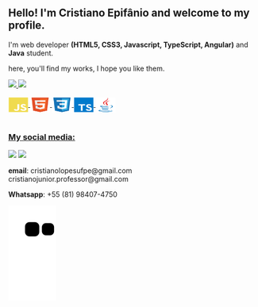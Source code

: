 ## Hello! I'm Cristiano Epifânio and welcome to my profile.

I'm web developer <b>(HTML5, CSS3, Javascript, TypeScript, Angular)</b> and <b>Java</b> student.

here, you'll find my works, I hope you like them. 

 <div>
   <a href="https://github.com/cristianoepifanio">
   <img height="180em" src="https://github-readme-stats.vercel.app/api?username=cristianoepifanio&show_icons=true&theme=tokyonight&include_all_commits=true&count_private=true"/>
   <img height="180em" src="https://github-readme-stats.vercel.app/api/top-langs/?username=cristianoepifanio&layout=compact&langs_count=6&theme=tokyonight"/>

</div>
<div style="display: inline_block"><br>
  <img align="center" alt="Js" height="30" width="40" src="https://raw.githubusercontent.com/devicons/devicon/master/icons/javascript/javascript-plain.svg">
  <img align="center" alt="HTML" height="30" width="40" src="https://raw.githubusercontent.com/devicons/devicon/master/icons/html5/html5-original.svg">
  <img align="center" alt="CSS" height="30" width="40" src="https://raw.githubusercontent.com/devicons/devicon/master/icons/css3/css3-original.svg">
 <img align="center" alt="typescript" height="30" width="40" src="https://raw.githubusercontent.com/devicons/devicon/master/icons/typescript/typescript-original.svg">
  <img align="center" alt="java" height="30" width="40" src="https://raw.githubusercontent.com/devicons/devicon/master/icons/java/java-original.svg">
</div>
 
 <br>
 
  ### My social media:
 
<div> 
  
  <a href="https://www.linkedin.com/in/cristiano-epif%C3%A2nio-45ba1ba5/" target="_blank" rel="external"><img src="https://img.shields.io/badge/-LinkedIn-%230077B5?style=for-the-badge&logo=linkedin&logoColor=white" target="_blank"></a>
  <a href="https://www.instagram.com/cristianofuji/" target="_blank" rel="external"><img src="https://img.shields.io/badge/-Instagram-%23E4405F?style=for-the-badge&logo=instagram&logoColor=white" target="_blank"></a>
 <p> <b>email</b>: cristianolopesufpe@gmail.com <br>
         cristianojunior.professor@gmail.com </p>
         
  <p> <b>Whatsapp</b>: +55 (81) 98407-4750 </p>
    
  ![Snake animation](https://github.com/cristianoepifanio/cristianoepifanio/blob/output/github-contribution-grid-snake.svg)

</div>

